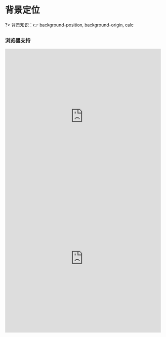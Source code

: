 # 背景定位

?> 背景知识：:point_right: [background-position](https://developer.mozilla.org/zh-CN/docs/Web/CSS/background-position), [background-origin](https://developer.mozilla.org/zh-CN/docs/Web/CSS/background-origin), [calc](https://developer.mozilla.org/zh-CN/docs/Web/CSS/calc)

<!-- 这个没有什么好说的，我们可以在`background`简写属性增加`bottom right`定位值来提供回退。 -->

<vuep template="#extended-bg-position"></vuep>

<script v-pre type="text/x-template" id="extended-bg-position">
<style>
  main{
    width: 100%;
    padding: 80px 0px;
    display: flex;
    flex-wrap: wrap;
    justify-content: space-around;
  }
  div{
    width: 229px; height: 139px;
    margin: auto;
    color: #f4f0ea;
    padding: 16px 29px 28px 20px;
    background: #b4a078 url('static/player_logo@2x.png') no-repeat bottom right / 78px 21px;
  }
  div:nth-of-type(1){
    background-position: right 29px bottom 28px;
  }
  div:nth-of-type(2){
    background-origin: content-box;
    margin: 29px 0; /* 移动端纵向排列上下间距 */
  }
  div:nth-of-type(3){
    background-position: calc(100% - 29px) calc(100% - 28px);
  }
</style>
<template>
  <main>
    <div class="block1">background-position方案</div>
    <div class="block2">background-origin方案</div>
    <div class="block3">calc方案</div>
  </main>
</template>
<script>  
</script>
</script>

### 浏览器支持

<iframe src="https://caniuse.bitsofco.de/embed/index.html?feat=calc&amp;periods=future_1,current,past_1,past_2,past_3&amp;accessible-colours=false" frameborder="0" width="100%" height="436px"></iframe>

<iframe src="https://caniuse.bitsofco.de/embed/index.html?feat=css-background-offsets&amp;periods=future_1,current,past_1,past_2,past_3&amp;accessible-colours=false" frameborder="0" width="100%" height="480px"></iframe>